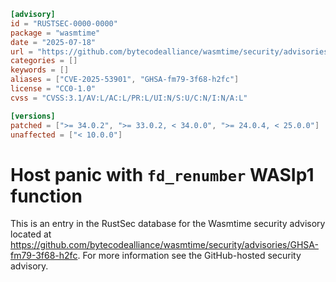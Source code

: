 ```toml
[advisory]
id = "RUSTSEC-0000-0000"
package = "wasmtime"
date = "2025-07-18"
url = "https://github.com/bytecodealliance/wasmtime/security/advisories/GHSA-fm79-3f68-h2fc"
categories = []
keywords = []
aliases = ["CVE-2025-53901", "GHSA-fm79-3f68-h2fc"]
license = "CC0-1.0"
cvss = "CVSS:3.1/AV:L/AC:L/PR:L/UI:N/S:U/C:N/I:N/A:L"

[versions]
patched = [">= 34.0.2", ">= 33.0.2, < 34.0.0", ">= 24.0.4, < 25.0.0"]
unaffected = ["< 10.0.0"]
```

# Host panic with `fd_renumber` WASIp1 function

This is an entry in the RustSec database for the Wasmtime security advisory
located at
https://github.com/bytecodealliance/wasmtime/security/advisories/GHSA-fm79-3f68-h2fc.
For more information see the GitHub-hosted security advisory.
